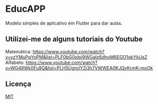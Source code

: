 # EducAPP

Modelo simples de aplicativo em Flutter para dar aulas.

## Utilizei-me de alguns tutoriais do Youtube

Matemática: https://www.youtube.com/watch?v=yzYMuPqYoPM&list=PLF0bG0xlpj9WGaIz6dhoM6EGO1qkYkUsZ
Alfabeto:   https://www.youtube.com/watch?v=WG48Wk0Fu9Q&list=PLH5UgroIYZj3h7VWWEA0KJQyKrmK-moOk

## Licença
[MIT](https://choosealicense.com/licenses/mit/)

